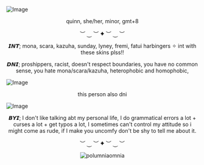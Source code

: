 ![Image](https://github.com/user-attachments/assets/18200cd8-cdd9-4a00-97c6-93b739a4edf3)

<p align="center"> quinn, she/her, minor, gmt+8
<p align="center">  ︶ ⏝ ︶ ✦ ︶ ⏝ ︶

<p align="center"> 𝙄𝙉𝙏; mona, scara, kazuha, sunday, lyney, fremi, fatui harbingers ✧ int with these skins plss!! 

<p align="center"> 𝘿𝙉𝙄; proshippers, racist, doesn't respect boundaries, you have no common sense, you hate mona/scara/kazuha, heterophobic and homophobic, 

   ![Image](https://github.com/user-attachments/assets/55d813a5-d29c-4a15-b4b2-2c8b1bbf2c8b)
<p align="center"> this person also dni

  ![Image](https://github.com/user-attachments/assets/73e8b280-fb16-4ff9-95e1-34e00ba14133)  

<p align="center"> 𝘽𝙔𝙄; I don't like talking abt my personal life, I do grammatical errors a lot + curses a lot + get typos a lot, I sometimes can't control my attitude so i might come as rude, if I make you uncomfy don't be shy to tell me about it. 
<p align="center">  ︶ ⏝ ︶ ✦ ︶ ⏝ ︶

<p align="center"> <img src="https://komarev.com/ghpvc/?username=polumniaomnia&label=profile%20views&color=bbbcec&style=flat" alt="polumniaomnia" /> </p>

<!--
**PolumniaOmnia/PolumniaOmnia** is a ✨ _special_ ✨ repository because its `README.md` (this file) appears on your GitHub profile.

Here are some ideas to get you started:

- 🔭 I’m currently working on ...
- 🌱 I’m currently learning ...
- 👯 I’m looking to collaborate on ...
- 🤔 I’m looking for help with ...
- 💬 Ask me about ...
- 📫 How to reach me: ...
- 😄 Pronouns: ...
- ⚡ Fun fact: ...
-->
